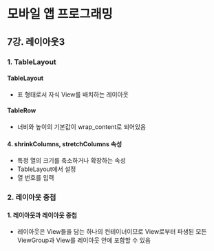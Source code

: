 # 모바일 앱 프로그래밍

## 7강. 레이아웃3

### 1. TableLayout

#### TableLayout

- 표 형태로서 자식 View를 배치하는 레이아웃

#### TableRow

- 너비와 높이의 기본값이 wrap_content로 되어있음

#### 4. shrinkColumns, stretchColumns 속성

- 특정 열의 크기를 축소하거나 확장하는 속성
- TableLayout에서 설정
- 열 번호를 입력

### 2. 레이아웃 중첩

#### 1. 레이아웃과 레이아웃 중첩

- 레이아웃은 View들을 담는 하나의 컨테이너이므로 View로부터 파생된 모든 ViewGroup과 View를 레이아웃 안에 포함할 수 있음